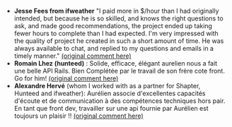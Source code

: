  - __Jesse Fees from ifweather__ "I paid more in $/hour than I had originally intended, but because he is so skilled, and knows the right questions to ask, and made good recommendations, the project ended up taking fewer hours to complete than I had expected. I'm very impressed with the quality of project he created in such a short amount of time.  He was always available to chat, and replied to my questions and emails in a timely manner." [(original comment here)](https://www.odesk.com/users/~014863f8eeb1be83c1) 
 - __Romain Lhez (hunteed)__ : Solide, efficace, élégant aurelien nous a fait une belle API Rails. Bien Complétée par le travail de son frère cote front.
 Go for him! [(original comment here)](https://www.hopwork.com/profile/54d934c0e4b028c746f2e87a)
 - __Alexandre Hervé__ (whom I worked with as a partner for Shapter, Hunteed and ifweather):  Aurélien associe d'excellentes capacités d'écoute et de communication à des compétences techniques hors pair.
 En tant que front dev, travailler sur une api fournie par Aurélien est toujours un plaisir !! [(original comment here)](https://www.hopwork.com/profile/54d934c0e4b028c746f2e87a)

